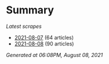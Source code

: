 # Summary
*Latest scrapes*
* [2021-08-07](https://github.com/nuuuwan/news_lk/blob/data/news_lk.2021-08-07.json) (64 articles)
* [2021-08-08](https://github.com/nuuuwan/news_lk/blob/data/news_lk.2021-08-08.json) (90 articles)

*Generated at 06:08PM, August 08, 2021*